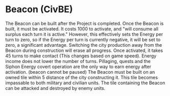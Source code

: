 # Beacon (CivBE)

The Beacon can be built after the Project is completed. Once the Beacon is built, it must be activated. It costs 1000 to activate, and "will consume all surplus each turn it is active." However, this effectively sets the Energy per turn to zero, so if the Energy per turn is currently negative, it will be set to zero, a significant advantage. Switching the city production away from the Beacon during construction will erase all progress.
Once activated, it takes 45 turns to make contact (This changes based on game speed). Energy income does not lower the number of turns.
Pillaging, quests and the Siphon Energy covert operation are the only way to earn energy after activation. (beacon cannot be paused)
The Beacon must be built on an owned tile within 5 distance of the city constructing it. This tile becomes impassable to both military and civilian units.
The tile containing the Beacon can be attacked and destroyed by enemy units.